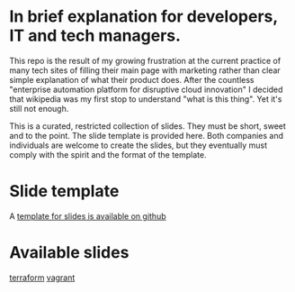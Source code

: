 # In brief explanation for developers, IT and tech managers.

This repo is the result of my growing frustration at the current practice of many tech sites of
filling their main page with marketing rather than clear simple explanation of what their product does.
After the countless "enterprise automation platform for disruptive cloud innovation" I decided that wikipedia 
was my first stop to understand "what is this thing". Yet it's still not enough.

This is a curated, restricted collection of slides. They must be short, sweet
and to the point. The slide template is provided here. Both companies and individuals
are welcome to create the slides, but they eventually must comply with the spirit and the
format of the template.

# Slide template

A [template for slides is available on github](https://github.com/makepython/inbrief/template)

# Available slides

[terraform](https://makepython.github.io/inbrief/terraform)
[vagrant](https://makepython.github.io/inbrief/vagrant)

